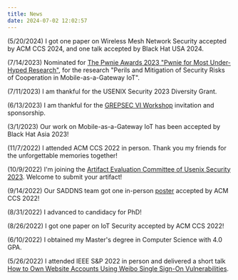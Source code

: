 ```yaml
---
title: News
date: 2024-07-02 12:02:57
---
```


(5/20/2024) I got one paper on Wireless Mesh Network Security accepted by ACM CCS 2024, and one talk accepted by Black Hat USA 2024.

(7/14/2023) Nominated for [The Pwnie Awards 2023 "Pwnie for Most Under-Hyped Research"](https://pwnies.com/perils-and-mitigation-of-security-risks-of-cooperation-in-mobile-as-a-gateway-iot/), for the research "Perils and Mitigation of Security Risks of Cooperation in Mobile-as-a-Gateway IoT".

(7/11/2023) I am thankful for the USENIX Security 2023 Diversity Grant.

(6/13/2023) I am thankful for the [GREPSEC VI Workshop](https://www.usenix.org/conference/grepsecvi) invitation and sponsorship.

(3/1/2023) Our work on Mobile-as-a-Gateway IoT has been accepted by Black Hat Asia 2023!

(11/7/2022) I attended ACM CCS 2022 in person. Thank you my friends for the unforgettable memories together!

(10/9/2022) I'm joining the [Artifact Evaluation Committee of Usenix Security 2023](https://www.usenix.org/conference/usenixsecurity23/call-for-artifacts). Welcome to submit your artifact!

(9/14/2022) Our SADDNS team got one in-person [poster](https://www.saddns.net/poster-ccs22.pdf) accepted by ACM CCS 2022!

(8/31/2022) I advanced to candidacy for PhD!

(8/26/2022) I got one paper on IoT Security accepted by ACM CCS 2022!

(6/10/2022) I obtained my Master's degree in Computer Science with 4.0 GPA.

(5/26/2022) I attended IEEE S&P 2022 in person and delivered a short talk [How to Own Website Accounts Using Weibo Single Sign-On Vulnerabilities](https://xinanzhou.com/papers/Oakland22Weibo.pdf). 